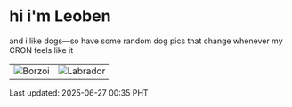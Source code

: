 # hi i'm Leoben

and i like dogs—so have some random dog pics that change whenever my CRON feels like it

|  |  |
|--------|----------|
| ![Borzoi](https://random-dog-vercel.vercel.app/api/random-borzoi?v=1750955707) | ![Labrador](https://random-dog-vercel.vercel.app/api/random-labrador?v=1750955707) |

Last updated: 2025-06-27 00:35 PHT
